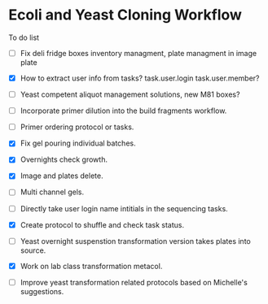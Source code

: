 Ecoli and Yeast Cloning Workflow
===

To do list

- [ ] Fix deli fridge boxes inventory managment, plate managment in image plate
- [x] How to extract user info from tasks?
task.user.login
task.user.member?
- [ ] Yeast competent aliquot management solutions, new M81 boxes?
- [ ] Incorporate primer dilution into the build fragments workflow.
- [ ] Primer ordering protocol or tasks.
- [x] Fix gel pouring individual batches.
- [x] Overnights check growth.
- [x] Image and plates delete.
- [ ] Multi channel gels.
- [ ] Directly take user login name intitials in the sequencing tasks.
- [x] Create protocol to shuffle and check task status.
- [ ] Yeast overnight suspenstion transformation version takes plates into source.
- [x] Work on lab class transformation metacol.
- [ ] Improve yeast transformation related protocols based on Michelle's suggestions.

